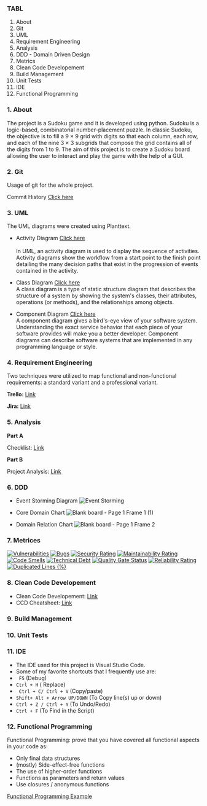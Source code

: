 ### TABL
1. About
2. Git
3. UML
4. Requirement Engineering
5. Analysis
6. DDD - Domain Driven Design
7. Metrics
8. Clean Code Developement
9. Build Management
10. Unit Tests
11. IDE
12. Functional Programming

### 1. About 
The project is a Sudoku game and it is developed using python. Sudoku is a logic-based, combinatorial number-placement puzzle. In classic Sudoku, the objective is to fill a 9 × 9 grid with digits so that each column, each row, and each of the nine 3 × 3 subgrids that compose the grid contains all of the digits from 1 to 9.
The aim of this project is to create a Sudoku board allowing the user to interact and play the game with the help of a GUI.

### 2. Git
Usage of git for the whole project.

Commit History
[Click here](https://github.com/ChocoChipFries/Software-Development-Project/commits/main/)

### 3. UML

The UML diagrams were created using Planttext.
+ Activity Diagram [Click here](https://github.com/ChocoChipFries/Software-Development-Project/blob/main/Activity%20Diagram.png )<br>      
In UML, an activity diagram is used to display the sequence of activities. Activity diagrams show the workflow from a start point to the finish point detailing the many decision paths that exist in the progression of events contained in the activity.

+ Class Diagram [Click here](https://github.com/ChocoChipFries/Software-Development-Project/blob/main/Class%20Diagram.png )<br>
A class diagram is a type of static structure diagram that describes the structure of a system by showing the system's classes, their attributes, operations (or methods), and the relationships among objects.

+ Component Diagram [Click here](https://github.com/ChocoChipFries/Software-Development-Project/blob/main/Component%20Diagram.png )<br>
A component diagram gives a bird's-eye view of your software system. Understanding the exact service behavior that each piece of your software provides will make you a better developer. Component diagrams can describe software systems that are implemented in any programming language or style.

### 4. Requirement Engineering
Two techniques were utilized to map functional and non-functional requirements: a standard variant and a professional variant.

**Trello:** [Link](https://trello.com/invite/b/vURcXrmw/ATTI8af5766178918644b5f3ad296f76592eA33B58D5/sudoku)

**Jira:** [Link](https://vigneshsatheesh08.atlassian.net/jira/software/projects/SUD/boards/2?atlOrigin=eyJpIjoiY2FkZTM3NGYyMTZjNDE3Njk5YTMyNmY5Y2NkMGVkMTQiLCJwIjoiaiJ9)

### 5. Analysis

**Part A** 

Checklist: [Link](https://github.com/ChocoChipFries/Software-Development-Project/blob/main/ANALYSIS%20CHECKLIST.pdf)
  
**Part B**

Project Analysis: [Link](https://github.com/ChocoChipFries/Software-Development-Project/blob/main/ANALYSIS.pdf)

### 6. DDD
+ Event Storming Diagram
  ![Event Storming](https://github.com/ChocoChipFries/Software-Development-Project/assets/149474256/4f8f95bf-4a91-4a49-a60c-0cb36b80a087)

+ Core Domain Chart
  ![Blank board - Page 1 Frame 1 (1)](https://github.com/ChocoChipFries/Software-Development-Project/assets/149474256/48877250-c7c0-4016-a8c0-ab1356773c4d)

+ Domain Relation Chart
  ![Blank board - Page 1 Frame 2](https://github.com/ChocoChipFries/Software-Development-Project/assets/149474256/a1676dc2-4141-4328-b46a-82f0093304e5)

### 7. Metrices
[![Vulnerabilities](https://sonarcloud.io/api/project_badges/measure?project=ChocoChipFries_Software-Development-Project&metric=vulnerabilities)](https://sonarcloud.io/summary/new_code?id=ChocoChipFries_Software-Development-Project)
[![Bugs](https://sonarcloud.io/api/project_badges/measure?project=ChocoChipFries_Software-Development-Project&metric=bugs)](https://sonarcloud.io/summary/new_code?id=ChocoChipFries_Software-Development-Project)
[![Security Rating](https://sonarcloud.io/api/project_badges/measure?project=ChocoChipFries_Software-Development-Project&metric=security_rating)](https://sonarcloud.io/summary/new_code?id=ChocoChipFries_Software-Development-Project)
[![Maintainability Rating](https://sonarcloud.io/api/project_badges/measure?project=ChocoChipFries_Software-Development-Project&metric=sqale_rating)](https://sonarcloud.io/summary/new_code?id=ChocoChipFries_Software-Development-Project)
[![Code Smells](https://sonarcloud.io/api/project_badges/measure?project=ChocoChipFries_Software-Development-Project&metric=code_smells)](https://sonarcloud.io/summary/new_code?id=ChocoChipFries_Software-Development-Project)
[![Technical Debt](https://sonarcloud.io/api/project_badges/measure?project=ChocoChipFries_Software-Development-Project&metric=sqale_index)](https://sonarcloud.io/summary/new_code?id=ChocoChipFries_Software-Development-Project)
[![Quality Gate Status](https://sonarcloud.io/api/project_badges/measure?project=ChocoChipFries_Software-Development-Project&metric=alert_status)](https://sonarcloud.io/summary/new_code?id=ChocoChipFries_Software-Development-Project)
[![Reliability Rating](https://sonarcloud.io/api/project_badges/measure?project=ChocoChipFries_Software-Development-Project&metric=reliability_rating)](https://sonarcloud.io/summary/new_code?id=ChocoChipFries_Software-Development-Project)
[![Duplicated Lines (%)](https://sonarcloud.io/api/project_badges/measure?project=ChocoChipFries_Software-Development-Project&metric=duplicated_lines_density)](https://sonarcloud.io/summary/new_code?id=ChocoChipFries_Software-Development-Project)

### 8. Clean Code Developement
+ Clean Code Developement: [Link](https://github.com/ChocoChipFries/Software-Development-Project/blob/main/CCD.pdf)
+ CCD Cheatsheet: [Link](https://github.com/ChocoChipFries/Software-Development-Project/blob/main/CLEAN%20CODE%20DEVELOPMENT%20CHEATSHEET.pdf)

### 9. Build Management

### 10. Unit Tests

### 11. IDE
+ The IDE used for this project is Visual Studio Code. 
+ Some of my favorite shortcuts that I frequently use are:
+ ``` F5``` (Debug)
+ ```Ctrl + H``` ( Replace)
+ ``` Ctrl + C/ Ctrl + V``` (Copy/paste)
+ ```Shift+ Alt + Arrow UP/DOWN``` (To Copy line(s) up or down)
+ ```Ctrl + Z / Ctrl + Y``` (To Undo/Redo)
+ ``` Ctrl + F ``` (To Find in the Script)

### 12. Functional Programming
  Functional Programming: prove that you have covered all functional aspects in your code as:
  + Only final data structures
  + (mostly) Side-effect-free functions
  + The use of higher-order functions
  + Functions as parameters and return values
  + Use closures / anonymous functions

[Functional Programming Example](https://github.com/ChocoChipFries/Software-Development-Project/blob/main/Functional%20Programming.py)
